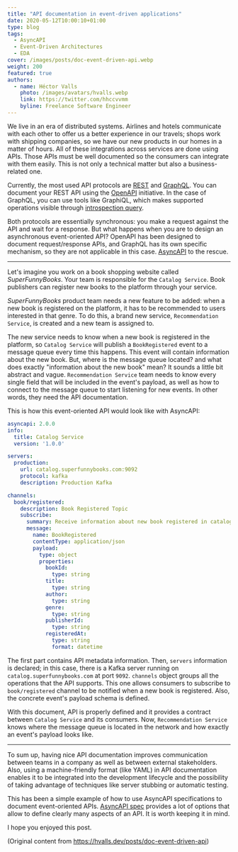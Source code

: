 ```yaml
---
title: "API documentation in event-driven applications"
date: 2020-05-12T10:00:10+01:00
type: blog
tags:
  - AsyncAPI
  - Event-Driven Architectures
  - EDA
cover: /images/posts/doc-event-driven-api.webp
weight: 200
featured: true
authors:
  - name: Héctor Valls
    photo: /images/avatars/hvalls.webp
    link: https://twitter.com/hhccvvmm
    byline: Freelance Software Engineer
---
```


We live in an era of distributed systems. Airlines and hotels communicate with each other to offer us a better experience in our travels; shops work with shipping companies, so we have our new products in our homes in a matter of hours. All of these integrations across services are done using APIs. Those APIs must be well documented so the consumers can integrate with them easily. This is not only a technical matter but also a business-related one.

Currently, the most used API protocols are <a href="https://en.wikipedia.org/wiki/Representational_state_transfer">REST</a> and <a href="https://graphql.org/">GraphQL</a>. You can document your REST API using the <a href="https://swagger.io/specification/">OpenAPI</a> initiative. In the case of GraphQL, you can use tools like GraphiQL, which makes supported operations visible through <a href="https://graphql.org/learn/introspection/">introspection query</a>.

Both protocols are essentially synchronous: you make a request against the API and wait for a response. But what happens when you are to design an asynchronous event-oriented API? OpenAPI has been designed to document request/response APIs, and GraphQL has its own specific mechanism, so they are not applicable in this case. <a href="https://www.asyncapi.com/">AsyncAPI</a> to the rescue.

---

Let's imagine you work on a book shopping website called _SuperFunnyBooks_. Your team is responsible for the `Catalog Service`. Book publishers can register new books to the platform through your service. 

_SuperFunnyBooks_ product team needs a new feature to be added: when a new book is registered on the platform, it has to be recommended to users interested in that genre. To do this, a brand new service, `Recommendation Service`, is created and a new team is assigned to. 

The new service needs to know when a new book is registered in the platform, so `Catalog Service` will publish a `BookRegistered` event to a message queue every time this happens. This event will contain information about the new book. But, where is the message queue located? and what does exactly "information about the new book" mean? It sounds a little bit abstract and vague. `Recommendation Service` team needs to know every single field that will be included in the event's payload, as well as how to connect to the message queue to start listening for new events. In other words, they need the API documentation. 

This is how this event-oriented API would look like with AsyncAPI:

```yaml
asyncapi: 2.0.0
info:
  title: Catalog Service
  version: '1.0.0'

servers:
  production:
    url: catalog.superfunnybooks.com:9092
    protocol: kafka
    description: Production Kafka 

channels:
  book/registered:
    description: Book Registered Topic
    subscribe:
      summary: Receive information about new book registered in catalog
      message:
        name: BookRegistered
        contentType: application/json
        payload:
          type: object
          properties:
            bookId:
              type: string
            title:
              type: string
            author:
              type: string
            genre:
              type: string
            publisherId:
              type: string
            registeredAt:
              type: string
              format: datetime
```

The first part contains API metadata information. Then, `servers` information is declared; in this case, there is a Kafka server running on `catalog.superfunnybooks.com` at port `9092`. `channels` object groups all the operations that the API supports. This one allows consumers to subscribe to `book/registered` channel to be notified when a new book is registered. Also, the concrete event's payload schema is defined. 

With this document, API is properly defined and it provides a contract between `Catalog Service` and its consumers. Now, `Recommendation Service` knows where the message queue is located in the network and how exactly an event's payload looks like.

---

To sum up, having nice API documentation improves communication between teams in a company as well as between external stakeholders. Also, using a machine-friendly format (like YAML) in API documentation enables it to be integrated into the development lifecycle and the possibility of taking advantage of techniques like server stubbing or automatic testing.

This has been a simple example of how to use AsyncAPI specifications to document event-oriented APIs. <a href="https://www.asyncapi.com/docs/specifications/2.0.0/#specification">AsyncAPI spec</a> provides a lot of options that allow to define clearly many aspects of an API. It is worth keeping it in mind.

I hope you enjoyed this post.

(Original content from https://hvalls.dev/posts/doc-event-driven-api)
